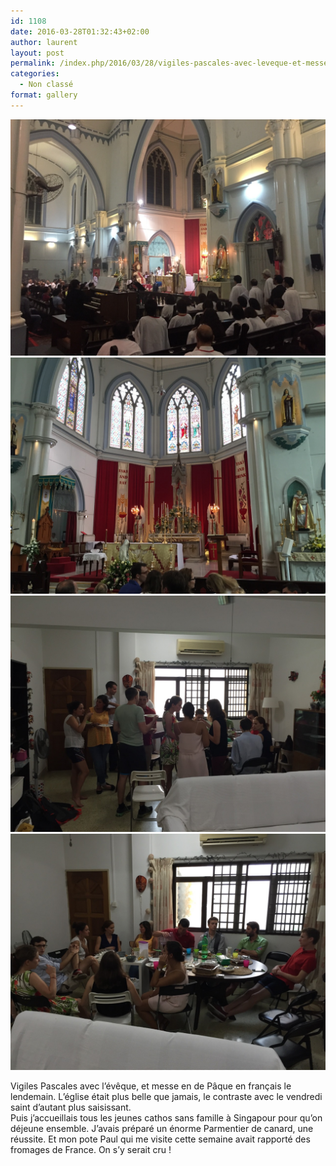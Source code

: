 ```yaml
---
id: 1108
date: 2016-03-28T01:32:43+02:00
author: laurent
layout: post
permalink: /index.php/2016/03/28/vigiles-pascales-avec-leveque-et-messe-en-de/
categories:
  - Non classé
format: gallery
---
```

<img src="/images/2016/03/tumblr_o4q6ynI8gO1uuvt0bo1_1280.jpg" />
<img src="/images/2016/03/tumblr_o4q6ynI8gO1uuvt0bo2_1280.jpg" />
<img src="/images/2016/03/tumblr_o4q6ynI8gO1uuvt0bo3_1280.jpg" />
<img src="/images/2016/03/tumblr_o4q6ynI8gO1uuvt0bo4_1280.jpg" />

Vigiles Pascales avec l&rsquo;évêque, et messe en de Pâque en français le lendemain. L&rsquo;église était plus belle que jamais, le contraste avec le vendredi saint d&rsquo;autant plus saisissant.  
Puis j&rsquo;accueillais tous les jeunes cathos sans famille à Singapour pour qu&rsquo;on déjeune ensemble. J&rsquo;avais préparé un énorme Parmentier de canard, une réussite. Et mon pote Paul qui me visite cette semaine avait rapporté des fromages de France. On s&rsquo;y serait cru !
